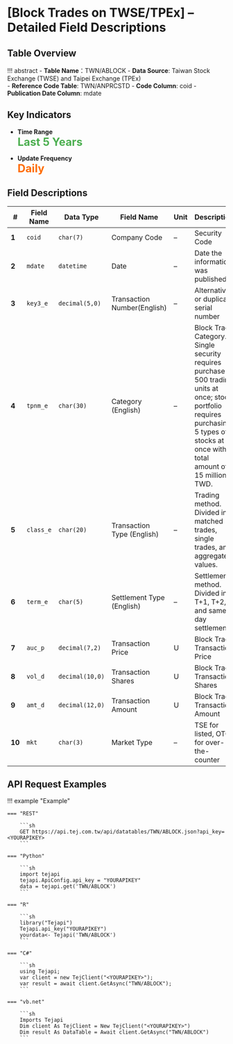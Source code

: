# [Block Trades on TWSE/TPEx] – Detailed Field Descriptions


## Table Overview

!!! abstract
    - **Table Name**：TWN/ABLOCK
    - **Data Source**: Taiwan Stock Exchange (TWSE) and Taipei Exchange (TPEx)  
    - **Reference Code Table**: TWN/ANPRCSTD 
    - **Code Column**: coid
    - **Publication Date Column**: mdate  


## Key Indicators

<div class="grid cards" markdown>

<!-- -   __Number of Records__

    ---

    Over 198,089 -->

- __Time Range__  
  **<span style="font-size: 1.8em; color: #4caf50;">Last 5 Years</span>**

- __Update Frequency__  
  **<span style="font-size: 1.8em; color: #ff6d00;">Daily</span>**

</div>



## Field Descriptions
| **#** | Field Name | Data Type       | Field Name          | Unit | Description                                                                                                     |
|-------|------------|------------------|-------------------------------|------|-----------------------------------------------------------------------------------------------------------------|
| **1**  | `coid`     | `char(7)`        | Company Code                  | –    |  Security Code                                                                         |
| **2**  | `mdate`    | `datetime`       | Date             | –    | Date the information was published                                                                              |
| **3**  | `key3_e`   | `decimal(5,0)`   | Transaction Number(English)     | –    | Alternative or duplicate serial number                                                                          |
| **4**  | `tpnm_e`   | `char(30)`       | Category (English)    | –    | Block Trade Category. Single security requires purchase of 500 trading units at once; stock portfolio requires purchasing 5 types of stocks at once with a total amount of 15 million TWD.       |
| **5**  | `class_e`  | `char(20)`       |  Transaction Type (English)        | –    | Trading method. Divided into matched trades, single trades, and aggregated values.          |
| **6** | `term_e`   | `char(5)`        | Settlement Type (English)     | –    | Settlement method. Divided into T+1, T+2, and same-day settlement.                                                                           |
| **7** | `auc_p`    | `decimal(7,2)`   | Transaction Price             | U    | Block Trade Transaction Price                                                                               |
| **8** | `vol_d`    | `decimal(10,0)`  | Transaction Shares                 | U    | Block Trade Transaction Shares                                                                                         |
| **9** | `amt_d`    | `decimal(12,0)`  | Transaction Amount            | U    | Block Trade Transaction Amount                                                                            |
| **10** | `mkt`      | `char(3)`        | Market Type                        | –    | TSE for listed, OTC for over-the-counter                                                                    |



## API Request Examples
!!! example "Example"

    === "REST"

        ```sh
        GET https://api.tej.com.tw/api/datatables/TWN/ABLOCK.json?api_key=<YOURAPIKEY>
        ```

    === "Python"

        ```sh
        import tejapi
        tejapi.ApiConfig.api_key = "YOURAPIKEY"
        data = tejapi.get('TWN/ABLOCK')
        ```
    
    === "R"

        ```sh
        library("Tejapi")
        Tejapi.api_key("YOURAPIKEY")
        yourdata<- Tejapi('TWN/ABLOCK')
        ```
    
    === "C#"

        ```sh
        using Tejapi;
        var client = new TejClient("<YOURAPIKEY>");
        var result = await client.GetAsync("TWN/ABLOCK");
        ```
    
    === "vb.net"

        ```sh
        Imports Tejapi
        Dim client As TejClient = New TejClient("<YOURAPIKEY>")
        Dim result As DataTable = Await client.GetAsync("TWN/ABLOCK")
        ```